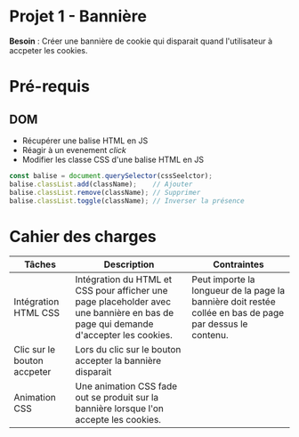 # Projet 1 - Bannière
**Besoin** : Créer une bannière de cookie qui disparait quand l'utilisateur à accpeter les cookies.

# Pré-requis
## DOM
- Récupérer une balise HTML en JS
- Réagir à un evenement *click*
- Modifier les classe CSS d'une balise HTML en JS
```js
const balise = document.querySelector(cssSeelctor);
balise.classList.add(className);    // Ajouter
balise.classList.remove(className); // Supprimer
balise.classList.toggle(className); // Inverser la présence
```

# Cahier des charges
|Tâches| Description | Contraintes |
|---|---|---|
| Intégration HTML CSS | Intégration du HTML et CSS pour afficher une page placeholder avec une bannière en bas de page qui demande d'accepter les cookies.| Peut importe la longueur de la page la bannière doit restée collée en bas de page par dessus le contenu.|
| Clic sur le bouton accpeter | Lors du clic sur le bouton accepter la bannière disparait |
| Animation CSS | Une animation CSS fade out se produit sur la bannière lorsque l'on accepte les cookies.|
